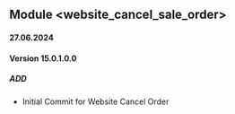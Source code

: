 ## Module <website_cancel_sale_order>

#### 27.06.2024
#### Version 15.0.1.0.0
##### ADD
- Initial Commit for Website Cancel Order
